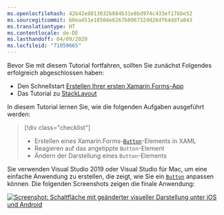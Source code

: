 ```yaml
---
ms.openlocfilehash: 42b42e8013032b684b31e8bd974c433ef176be52
ms.sourcegitcommit: b0ea451e18504e6267b896732dd26df64ddfa843
ms.translationtype: HT
ms.contentlocale: de-DE
ms.lasthandoff: 04/09/2020
ms.locfileid: "71059665"
---
```

Bevor Sie mit diesem Tutorial fortfahren, sollten Sie zunächst Folgendes erfolgreich abgeschlossen haben:

- Den Schnellstart [Erstellen Ihrer ersten Xamarin.Forms-App](~/get-started/first-app/index.md)
- Das Tutorial zu [StackLayout](~/get-started/tutorials/stacklayout/index.yml)

In diesem Tutorial lernen Sie, wie die folgenden Aufgaben ausgeführt werden:

> [!div class="checklist"]
>
> - Erstellen eines Xamarin.Forms-[`Button`](xref:Xamarin.Forms.Button)-Elements in XAML
> - Reagieren auf das angetippte `Button`-Element
> - Ändern der Darstellung eines `Button`-Elements

Sie verwenden Visual Studio 2019 oder Visual Studio für Mac, um eine einfache Anwendung zu erstellen, die zeigt, wie Sie ein [`Button`](xref:Xamarin.Forms.Button) anpassen können. Die folgenden Screenshots zeigen die finale Anwendung:

[![Screenshot: Schaltfläche mit geänderter visueller Darstellung unter iOS und Android](../images/change-button-appearance.png "Schaltfläche mit geänderter Darstellung")](../images/change-button-appearance-large.png#lightbox "Schaltfläche mit geänderter Darstellung")
